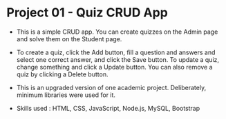 # Project 01 - Quiz CRUD App

 - This is a simple CRUD app. You can create quizzes on the Admin page and solve them on the Student page.

 - To create a quiz, click the Add button, fill a question and answers and select one correct answer, and click the Save button. To update a quiz, change something and click a Update button. You can also remove a quiz by clicking a Delete button.

 - This is an upgraded version of one academic project. Deliberately, minimum libraries were used for it.


 - Skills used : HTML, CSS, JavaScript, Node.js, MySQL, Bootstrap
